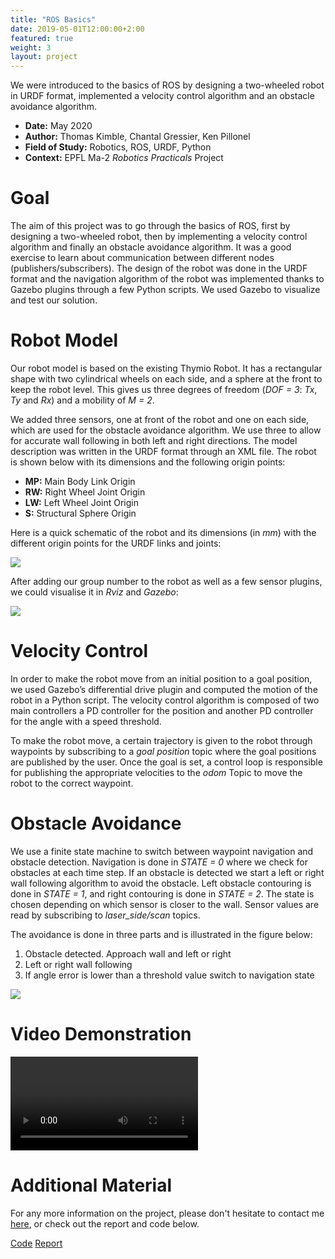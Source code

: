 ```yaml
---
title: "ROS Basics"
date: 2019-05-01T12:00:00+2:00
featured: true
weight: 3
layout: project
---
```


We were introduced to the basics of ROS by designing a two-wheeled robot in URDF format, implemented a velocity control algorithm and an obstacle avoidance algorithm.

* **Date:** May 2020
* **Author:** Thomas Kimble, Chantal Gressier, Ken Pillonel
* **Field of Study:** Robotics, ROS, URDF, Python
* **Context:** EPFL Ma-2 *Robotics Practicals* Project

# Goal

The aim of this project was to go through the basics of ROS, first by designing a two-wheeled robot, then by implementing a velocity control algorithm and finally an obstacle avoidance algorithm. It was a good exercise to learn about communication between different nodes (publishers/subscribers). The design of the robot was done in the URDF format and the navigation algorithm of the robot was implemented thanks to Gazebo plugins through a few Python scripts. We used Gazebo to visualize and test our solution.

# Robot Model

Our robot model is based on the existing Thymio Robot. It has a rectangular shape with two cylindrical wheels on each side, and a sphere at the front to keep the robot level. This gives us three degrees of freedom (*DOF = 3*: *Tx*, *Ty* and *Rx*) and a mobility of *M = 2*.

We added three sensors, one at front of the robot and one on each side, which are used for the obstacle avoidance algorithm. We use three to allow for accurate wall following in both left and right directions. The model description was written in the URDF format through an XML file. The robot is shown below with its dimensions and the following origin points:
* **MP:** Main Body Link Origin
* **RW:** Right Wheel Joint Origin
* **LW:** Left Wheel Joint Origin
* **S:** Structural Sphere Origin

Here is a quick schematic of the robot and its dimensions (in *mm*) with the different origin points for the URDF links and joints:

<div class="web-image-full">
    <img src="../../images/project-images/ros-basics/robot_model.svg">
</div>

After adding our group number to the robot as well as a few sensor plugins, we could visualise it in *Rviz* and *Gazebo*:

<div class="web-image-full">
    <img src="../../images/project-images/ros-basics/robot_viz.png">
</div>

# Velocity Control

In order to make the robot move from an initial position to a goal position, we used Gazebo’s differential drive plugin and computed the motion of the robot in a Python script. The velocity control algorithm is composed of two main controllers a PD controller for the position and another PD controller for the angle with a speed threshold.

To make the robot move, a certain trajectory is given to the robot through waypoints by subscribing to a *goal position* topic where the goal positions are published by the user. Once the goal is set, a control loop is responsible for publishing the appropriate velocities to the *odom* Topic to move the robot to the correct waypoint.

# Obstacle Avoidance

We use a finite state machine to switch between waypoint navigation and obstacle detection. Navigation is done in *STATE = 0* where we check for obstacles at each time step. If an obstacle is detected we start a left or right wall following algorithm to avoid the obstacle. Left obstacle contouring is done in *STATE = 1*, and right contouring is done in *STATE = 2*. The state is chosen depending on which sensor is closer to the wall. Sensor values are read by subscribing to *laser_side/scan* topics. 

The avoidance is done in three parts and is illustrated in the figure below:
1. Obstacle detected. Approach wall and left or right
2. Left or right wall following
3. If angle error is lower than a threshold value switch to navigation state

<div class="web-image-ms">
    <img src="../../images/project-images/ros-basics/obstacle.svg">
</div>

# Video Demonstration

<video class="web-image-ms" src="/images/project-images/ros-basics/ROS-Basics.mp4" controls> </video>
<br>

# Additional Material

For any more information on the project, please don't hesitate to contact me <a href="/contact">here</a>, or check out the report and code below.

<div class="row justify-content-center">
  <div class="col-auto">
    <a class="button_link" href="https://github.com/ThomasKimble/ros-basics" target="_blank">Code</a>
    <a class="button_link" href="/images/project-images/ros-basics/ROS_basics_report.pdf" target="_blank">Report</a>
  </div>
</div>
